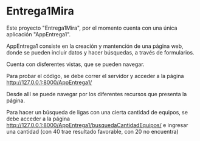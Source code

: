 # Entrega1Mira
Este proyecto "Entrega1Mira", por el momento cuenta con una única aplicación "AppEntrega1".

AppEntrega1 consiste en la creación y mantención de una página web, donde se pueden incluir datos y hacer búsquedas, a través de formularios.

Cuenta con disferentes vistas, que se pueden navegar.

Para probar el código, se debe correr el servidor y acceder a la página http://127.0.0.1:8000/AppEntrega1/

Desde allí se puede navegar por los diferentes recursos que presenta la página.

Para hacer un búsqueda de ligas con una cierta cantidad de equipos, se debe acceder a la página http://127.0.0.1:8000/AppEntrega1/busquedaCantidadEquipos/ e ingresar una cantidad (con 40 trae resultado favorable, con 20 no encuentra)
